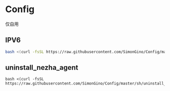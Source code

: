 # Config
仅自用
## IPV6
```sh
bash <(curl -fsSL https://raw.githubusercontent.com/SimonGino/Config/master/sh/ipv6.sh)
```
## uninstall_nezha_agent
```shell
bash <(curl -fsSL https://raw.githubusercontent.com/SimonGino/Config/master/sh/uninstall_nezha_agent.sh)
```
